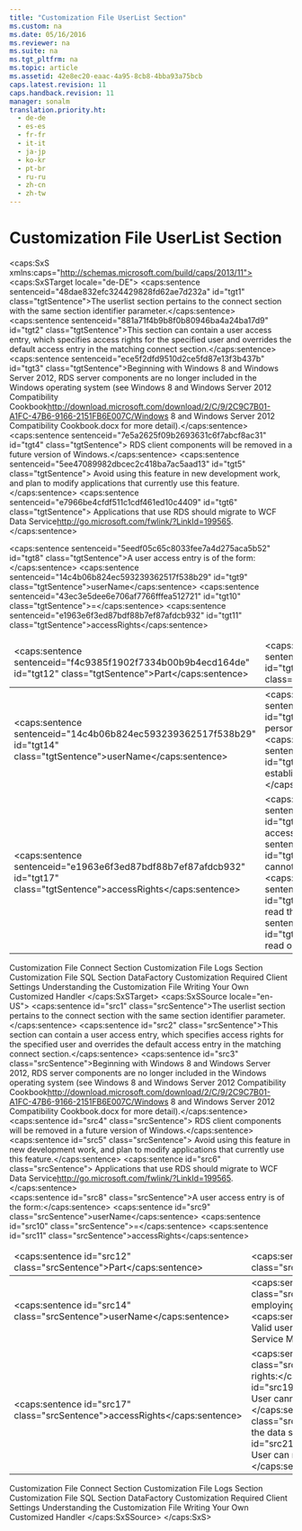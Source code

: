 ```yaml
---
title: "Customization File UserList Section"
ms.custom: na
ms.date: 05/16/2016
ms.reviewer: na
ms.suite: na
ms.tgt_pltfrm: na
ms.topic: article
ms.assetid: 42e8ec20-eaac-4a95-8cb8-4bba93a75bcb
caps.latest.revision: 11
caps.handback.revision: 11
manager: sonalm
translation.priority.ht: 
  - de-de
  - es-es
  - fr-fr
  - it-it
  - ja-jp
  - ko-kr
  - pt-br
  - ru-ru
  - zh-cn
  - zh-tw
---
```

# Customization File UserList Section
<?xml version="1.0" encoding="utf-8"?>
<caps:SxS xmlns:caps="http://schemas.microsoft.com/build/caps/2013/11">
  <caps:SxSTarget locale="de-DE">
    <developerReferenceWithoutSyntaxDocument xsi:schemaLocation="http://ddue.schemas.microsoft.com/authoring/2003/5 http://dduestorage.blob.core.windows.net/ddueschema/developer.xsd" xmlns="http://ddue.schemas.microsoft.com/authoring/2003/5" xmlns:xlink="http://www.w3.org/1999/xlink" xmlns:xsi="http://www.w3.org/2001/XMLSchema-instance">
      <introduction>
        <para>
          <caps:sentence sentenceid="48dae832efc324429828fd62ae7d232a" id="tgt1" class="tgtSentence">The <legacyBold>userlist</legacyBold> section pertains to the <legacyBold>connect</legacyBold> section with the same section <legacyItalic>identifier</legacyItalic> parameter.</caps:sentence>
        </para>
        <para>
          <caps:sentence sentenceid="881a71f4b9b8f0b80946ba4a24ba17d9" id="tgt2" class="tgtSentence">This section can contain a <legacyItalic>user access entry</legacyItalic>, which specifies access rights for the specified user and overrides the <legacyItalic>default</legacyItalic> <legacyItalic>access entry </legacyItalic>in the matching <legacyBold>connect</legacyBold> section.</caps:sentence>
        </para>
        <alert class="important">
          <para>
            <caps:sentence sentenceid="ece5f2dfd9510d2ce5fd87e13f3b437b" id="tgt3" class="tgtSentence">Beginning with Windows 8 and Windows Server 2012, RDS server components are no longer included in the Windows operating system (see Windows 8 and <externalLink><linkText>Windows Server 2012 Compatibility Cookbook</linkText><linkUri>http://download.microsoft.com/download/2/C/9/2C9C7B01-A1FC-47B6-9166-2151FB6E007C/Windows 8 and Windows Server 2012 Compatibility Cookbook.docx</linkUri></externalLink> for more detail).</caps:sentence>
            <caps:sentence sentenceid="7e5a2625f09b2693631c6f7abcf8ac31" id="tgt4" class="tgtSentence"> RDS client components will be removed in a future version of Windows.</caps:sentence>
            <caps:sentence sentenceid="5ee47089982dbcec2c418ba7ac5aad13" id="tgt5" class="tgtSentence"> Avoid using this feature in new development work, and plan to modify applications that currently use this feature.</caps:sentence>
            <caps:sentence sentenceid="e7966be4cfdf511c1cdf461ed10c4409" id="tgt6" class="tgtSentence"> Applications that use RDS should migrate to <externalLink><linkText>WCF Data Service</linkText><linkUri>http://go.microsoft.com/fwlink/?LinkId=199565</linkUri></externalLink>.</caps:sentence>
          </para>
        </alert>
      </introduction>
      <section>
        <title>
          <caps:sentence sentenceid="55152fd428afc5d73e8878d27d0b09c3" id="tgt7" class="tgtSentence">Syntax</caps:sentence>
        </title>
        <content>
          <para>
            <caps:sentence sentenceid="5eedf05c65c8033fee7a4d275aca5b52" id="tgt8" class="tgtSentence">A user access entry is of the form:</caps:sentence>
          </para>
          <para>
            <legacyItalic>
              <caps:sentence sentenceid="14c4b06b824ec593239362517f538b29" id="tgt9" class="tgtSentence">userName</caps:sentence>
            </legacyItalic>
            <legacyBold>
              <caps:sentence sentenceid="43ec3e5dee6e706af7766fffea512721" id="tgt10" class="tgtSentence">=</caps:sentence>
            </legacyBold>
            <legacyBold>
              <legacyItalic>
                <caps:sentence sentenceid="e1963e6f3ed87bdf88b7ef87afdcb932" id="tgt11" class="tgtSentence">accessRights</caps:sentence>
              </legacyItalic>
            </legacyBold>
          </para>
          <table>
            <thead>
              <tr>
                <TD>
                  <para>
                    <caps:sentence sentenceid="f4c9385f1902f7334b00b9b4ecd164de" id="tgt12" class="tgtSentence">Part</caps:sentence>
                  </para>
                </TD>
                <TD>
                  <para>
                    <caps:sentence sentenceid="67daf92c833c41c95db874e18fcb2786" id="tgt13" class="tgtSentence">Description</caps:sentence>
                  </para>
                </TD>
              </tr>
            </thead>
            <tbody>
              <tr>
                <TD>
                  <para>
                    <legacyItalic>
                      <caps:sentence sentenceid="14c4b06b824ec593239362517f538b29" id="tgt14" class="tgtSentence">userName</caps:sentence>
                    </legacyItalic>
                  </para>
                </TD>
                <TD>
                  <para>
                    <caps:sentence sentenceid="1cb44e4a25ccb61981636191422a0abd" id="tgt15" class="tgtSentence">The <legacyItalic>user name</legacyItalic> of the person employing this connection.</caps:sentence>
                    <caps:sentence sentenceid="b25d8f027815a44e099c51d7c63e35b0" id="tgt16" class="tgtSentence"> Valid user names are established with the IIS <legacyBold>Service Manager</legacyBold> dialog.</caps:sentence>
                  </para>
                </TD>
              </tr>
              <tr>
                <TD>
                  <para>
                    <legacyBold></legacyBold>
                    <legacyBold>
                      <legacyItalic>
                        <caps:sentence sentenceid="e1963e6f3ed87bdf88b7ef87afdcb932" id="tgt17" class="tgtSentence">accessRights</caps:sentence>
                      </legacyItalic>
                    </legacyBold>
                    <legacyBold></legacyBold>
                  </para>
                </TD>
                <TD>
                  <para>
                    <caps:sentence sentenceid="e54cdf7fb604c370ce1fd97b522a9adb" id="tgt18" class="tgtSentence">One of the following access rights:</caps:sentence>
                  </para>
                  <list class="bullet">
                    <listItem>
                      <para>
                        <caps:sentence sentenceid="8d577dc5d83097d439173f5da75985f5" id="tgt19" class="tgtSentence">
                          <legacyBold>NoAccess</legacyBold> — User cannot access the data source.</caps:sentence>
                      </para>
                    </listItem>
                    <listItem>
                      <para>
                        <caps:sentence sentenceid="c0d696e528f737e6fd44ce32f4f50412" id="tgt20" class="tgtSentence">
                          <legacyBold>ReadOnly</legacyBold> — User can read the data source.</caps:sentence>
                      </para>
                    </listItem>
                    <listItem>
                      <para>
                        <caps:sentence sentenceid="d0d421ff024e38ac6c9133d95624556b" id="tgt21" class="tgtSentence">
                          <legacyBold>ReadWrite</legacyBold> — User can read or write to the data source.</caps:sentence>
                      </para>
                    </listItem>
                  </list>
                </TD>
              </tr>
            </tbody>
          </table>
        </content>
      </section>
      <relatedTopics>
        <link xlink:href="d50eb3cc-a822-486f-b80b-65bb50547ecd">Customization File Connect Section</link>
        <link xlink:href="a368e264-865c-41ee-be00-d9097255c2ea">Customization File Logs Section</link>
        <link xlink:href="e65c2871-9986-44ff-b8b7-7f5eda91b3fa">Customization File SQL Section</link>
        <link xlink:href="86d77985-a0d0-405a-8587-c85a20540a0e">DataFactory Customization</link>
        <link xlink:href="e776b4e3-fcc4-4bfb-a7e8-5ffae1d83833">Required Client Settings</link>
        <link xlink:href="136f74bf-8d86-4a41-be66-c86cbcf81548">Understanding the Customization File</link>
        <link xlink:href="d447712a-e123-47b5-a3a4-5d366cfe8d72">Writing Your Own Customized Handler</link>
      </relatedTopics>
    </developerReferenceWithoutSyntaxDocument>
  </caps:SxSTarget>
  <caps:SxSSource locale="en-US">
    <developerReferenceWithoutSyntaxDocument xsi:schemaLocation="http://ddue.schemas.microsoft.com/authoring/2003/5 http://dduestorage.blob.core.windows.net/ddueschema/developer.xsd" xmlns="http://ddue.schemas.microsoft.com/authoring/2003/5" xmlns:xlink="http://www.w3.org/1999/xlink" xmlns:xsi="http://www.w3.org/2001/XMLSchema-instance">
      <introduction>
        <para>
          <caps:sentence id="src1" class="srcSentence">The <legacyBold>userlist</legacyBold> section pertains to the <legacyBold>connect</legacyBold> section with the same section <legacyItalic>identifier</legacyItalic> parameter.</caps:sentence>
        </para>
        <para>
          <caps:sentence id="src2" class="srcSentence">This section can contain a <legacyItalic>user access entry</legacyItalic>, which specifies access rights for the specified user and overrides the <legacyItalic>default</legacyItalic> <legacyItalic>access entry </legacyItalic>in the matching <legacyBold>connect</legacyBold> section.</caps:sentence>
        </para>
        <alert class="important">
          <para>
            <caps:sentence id="src3" class="srcSentence">Beginning with Windows 8 and Windows Server 2012, RDS server components are no longer included in the Windows operating system (see Windows 8 and <externalLink><linkText>Windows Server 2012 Compatibility Cookbook</linkText><linkUri>http://download.microsoft.com/download/2/C/9/2C9C7B01-A1FC-47B6-9166-2151FB6E007C/Windows 8 and Windows Server 2012 Compatibility Cookbook.docx</linkUri></externalLink> for more detail).</caps:sentence>
            <caps:sentence id="src4" class="srcSentence"> RDS client components will be removed in a future version of Windows.</caps:sentence>
            <caps:sentence id="src5" class="srcSentence"> Avoid using this feature in new development work, and plan to modify applications that currently use this feature.</caps:sentence>
            <caps:sentence id="src6" class="srcSentence"> Applications that use RDS should migrate to <externalLink><linkText>WCF Data Service</linkText><linkUri>http://go.microsoft.com/fwlink/?LinkId=199565</linkUri></externalLink>.</caps:sentence>
          </para>
        </alert>
      </introduction>
      <section>
        <title>
          <caps:sentence id="src7" class="srcSentence">Syntax</caps:sentence>
        </title>
        <content>
          <para>
            <caps:sentence id="src8" class="srcSentence">A user access entry is of the form:</caps:sentence>
          </para>
          <para>
            <legacyItalic>
              <caps:sentence id="src9" class="srcSentence">userName</caps:sentence>
            </legacyItalic>
            <legacyBold>
              <caps:sentence id="src10" class="srcSentence">=</caps:sentence>
            </legacyBold>
            <legacyBold>
              <legacyItalic>
                <caps:sentence id="src11" class="srcSentence">accessRights</caps:sentence>
              </legacyItalic>
            </legacyBold>
          </para>
          <table>
            <thead>
              <tr>
                <TD>
                  <para>
                    <caps:sentence id="src12" class="srcSentence">Part</caps:sentence>
                  </para>
                </TD>
                <TD>
                  <para>
                    <caps:sentence id="src13" class="srcSentence">Description</caps:sentence>
                  </para>
                </TD>
              </tr>
            </thead>
            <tbody>
              <tr>
                <TD>
                  <para>
                    <legacyItalic>
                      <caps:sentence id="src14" class="srcSentence">userName</caps:sentence>
                    </legacyItalic>
                  </para>
                </TD>
                <TD>
                  <para>
                    <caps:sentence id="src15" class="srcSentence">The <legacyItalic>user name</legacyItalic> of the person employing this connection.</caps:sentence>
                    <caps:sentence id="src16" class="srcSentence"> Valid user names are established with the IIS <legacyBold>Service Manager</legacyBold> dialog.</caps:sentence>
                  </para>
                </TD>
              </tr>
              <tr>
                <TD>
                  <para>
                    <legacyBold></legacyBold>
                    <legacyBold>
                      <legacyItalic>
                        <caps:sentence id="src17" class="srcSentence">accessRights</caps:sentence>
                      </legacyItalic>
                    </legacyBold>
                    <legacyBold></legacyBold>
                  </para>
                </TD>
                <TD>
                  <para>
                    <caps:sentence id="src18" class="srcSentence">One of the following access rights:</caps:sentence>
                  </para>
                  <list class="bullet">
                    <listItem>
                      <para>
                        <caps:sentence id="src19" class="srcSentence">
                          <legacyBold>NoAccess</legacyBold> — User cannot access the data source.</caps:sentence>
                      </para>
                    </listItem>
                    <listItem>
                      <para>
                        <caps:sentence id="src20" class="srcSentence">
                          <legacyBold>ReadOnly</legacyBold> — User can read the data source.</caps:sentence>
                      </para>
                    </listItem>
                    <listItem>
                      <para>
                        <caps:sentence id="src21" class="srcSentence">
                          <legacyBold>ReadWrite</legacyBold> — User can read or write to the data source.</caps:sentence>
                      </para>
                    </listItem>
                  </list>
                </TD>
              </tr>
            </tbody>
          </table>
        </content>
      </section>
      <relatedTopics>
        <link xlink:href="d50eb3cc-a822-486f-b80b-65bb50547ecd">Customization File Connect Section</link>
        <link xlink:href="a368e264-865c-41ee-be00-d9097255c2ea">Customization File Logs Section</link>
        <link xlink:href="e65c2871-9986-44ff-b8b7-7f5eda91b3fa">Customization File SQL Section</link>
        <link xlink:href="86d77985-a0d0-405a-8587-c85a20540a0e">DataFactory Customization</link>
        <link xlink:href="e776b4e3-fcc4-4bfb-a7e8-5ffae1d83833">Required Client Settings</link>
        <link xlink:href="136f74bf-8d86-4a41-be66-c86cbcf81548">Understanding the Customization File</link>
        <link xlink:href="d447712a-e123-47b5-a3a4-5d366cfe8d72">Writing Your Own Customized Handler</link>
      </relatedTopics>
    </developerReferenceWithoutSyntaxDocument>
  </caps:SxSSource>
</caps:SxS>
